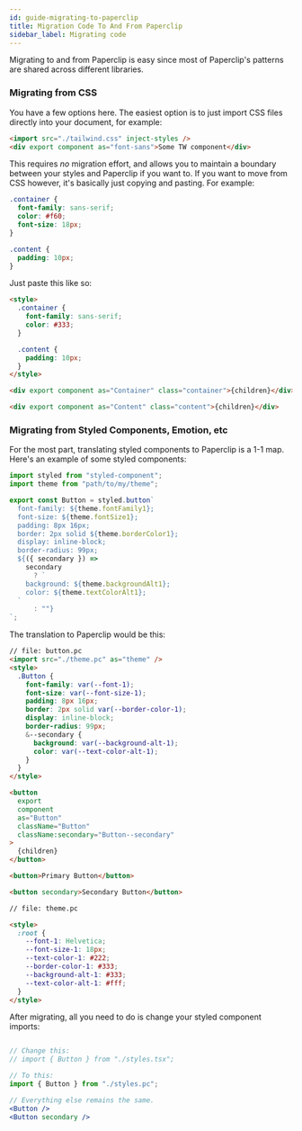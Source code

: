 ```yaml
---
id: guide-migrating-to-paperclip
title: Migration Code To And From Paperclip
sidebar_label: Migrating code
---
```


Migrating to and from Paperclip is easy since most of Paperclip's patterns are shared across different libraries.

### Migrating from CSS

You have a few options here. The easiest option is to just import CSS files directly into your document, for example:

```html
<import src="./tailwind.css" inject-styles />
<div export component as="font-sans">Some TW component</div>
```

This requires _no_ migration effort, and allows you to maintain a boundary between your styles and Paperclip if you want to. If you want to move from CSS however, it's basically just copying and pasting. For example:

```css
.container {
  font-family: sans-serif;
  color: #f60;
  font-size: 18px;
}

.content {
  padding: 10px;
}
```

Just paste this like so:

```html
<style>
  .container {
    font-family: sans-serif;
    color: #333;
  }

  .content {
    padding: 10px;
  }
</style>

<div export component as="Container" class="container">{children}</div>

<div export component as="Content" class="content">{children}</div>
```

### Migrating from Styled Components, Emotion, etc

For the most part, translating styled components to Paperclip is a 1-1 map. Here's an example of some styled components:

```jsx
import styled from "styled-component";
import theme from "path/to/my/theme";

export const Button = styled.button`
  font-family: ${theme.fontFamily1};
  font-size: ${theme.fontSize1};
  padding: 8px 16px;
  border: 2px solid ${theme.borderColor1};
  display: inline-block;
  border-radius: 99px;
  ${({ secondary }) =>
    secondary
      ? `
    background: ${theme.backgroundAlt1};
    color: ${theme.textColorAlt1};
  `
      : ""}
`;
```

The translation to Paperclip would be this:

```html
// file: button.pc
<import src="./theme.pc" as="theme" />
<style>
  .Button {
    font-family: var(--font-1);
    font-size: var(--font-size-1);
    padding: 8px 16px;
    border: 2px solid var(--border-color-1);
    display: inline-block;
    border-radius: 99px;
    &--secondary {
      background: var(--background-alt-1);
      color: var(--text-color-alt-1);
    }
  }
</style>

<button
  export
  component
  as="Button"
  className="Button"
  className:secondary="Button--secondary"
>
  {children}
</button>

<button>Primary Button</button>

<button secondary>Secondary Button</button>

// file: theme.pc

<style>
  :root {
    --font-1: Helvetica;
    --font-size-1: 18px;
    --text-color-1: #222;
    --border-color-1: #333;
    --background-alt-1: #333;
    --text-color-alt-1: #fff;
  }
</style>
```

After migrating, all you need to do is change your styled component imports:

```jsx

// Change this:
// import { Button } from "./styles.tsx";

// To this:
import { Button } from "./styles.pc";

// Everything else remains the same.
<Button />
<Button secondary />
```
